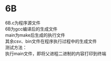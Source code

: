 # 6B
6B.c为程序源文件  
6B为gcc编译后的生成文件  
main为make后生成的执行文件  
其余csv、bin文件在程序执行过程中的生成文件  
测试方法：  
执行main文件，即将父进程二进制的内容打印到终端

